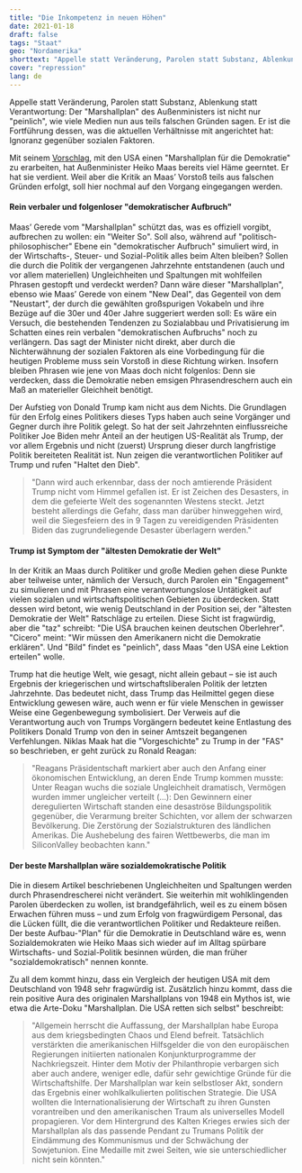 ```yaml
---
title: "Die Inkompetenz in neuen Höhen"
date: 2021-01-18
draft: false
tags: "Staat"
geo: "Nordamerika"
shorttext: "Appelle statt Veränderung, Parolen statt Substanz, Ablenkung statt Verantwortung: Maas schreibt einen Marshallplan für die USA!"
cover: "repression"
lang: de
---
```


Appelle statt Veränderung, Parolen statt Substanz, Ablenkung statt Verantwortung: Der "Marshallplan" des Außenministers ist nicht nur "peinlich", wie viele Medien nun aus teils falschen Gründen sagen. Er ist die Fortführung dessen, was die aktuellen Verhältnisse mit angerichtet hat: Ignoranz gegenüber sozialen Faktoren.

Mit seinem [Vorschlag](https://www.faz.net/aktuell/politik/von-trump-zu-biden/krise-in-amerika-maas-will-mit-vereinigten-staaten-marshallplan-fuer-demokratie-erarbeiten-17137508.html "Maas will mit Vereinigten Staaten Marshallplan für Demokratie erarbeiten"), mit den USA einen "Marshallplan für die Demokratie" zu erarbeiten, hat Außenminister Heiko Maas bereits viel Häme geerntet. Er hat sie verdient. Weil aber die Kritik an Maas’ Vorstoß teils aus falschen Gründen erfolgt, soll hier nochmal auf den Vorgang eingegangen werden.

#### Rein verbaler und folgenloser "demokratischer Aufbruch"

Maas’ Gerede vom "Marshallplan" schützt das, was es offiziell vorgibt, aufbrechen zu wollen: ein "Weiter So". Soll also, während auf "politisch-philosophischer" Ebene ein "demokratischer Aufbruch" simuliert wird, in der Wirtschafts-, Steuer- und Sozial-Politik alles beim Alten bleiben? Sollen die durch die Politik der vergangenen Jahrzehnte entstandenen (auch und vor allem materiellen) Ungleichheiten und Spaltungen mit wohlfeilen Phrasen gestopft und verdeckt werden? Dann wäre dieser "Marshallplan", ebenso wie Maas’ Gerede von einem "New Deal", das Gegenteil von dem "Neustart", der durch die gewählten großspurigen Vokabeln und ihre Bezüge auf die 30er und 40er Jahre suggeriert werden soll: Es wäre ein Versuch, die bestehenden Tendenzen zu Sozialabbau und Privatisierung im Schatten eines rein verbalen "demokratischen Aufbruchs" noch zu verlängern. Das sagt der Minister nicht direkt, aber durch die Nichterwähnung der sozialen Faktoren als eine Vorbedingung für die heutigen Probleme muss sein Vorstoß in diese Richtung wirken. Insofern bleiben Phrasen wie jene von Maas doch nicht folgenlos: Denn sie verdecken, dass die Demokratie neben emsigen Phrasendreschern auch ein Maß an materieller Gleichheit benötigt.

Der Aufstieg von Donald Trump kam nicht aus dem Nichts. Die Grundlagen für den Erfolg eines Politikers dieses Typs haben auch seine Vorgänger und Gegner durch ihre Politik gelegt. So hat der seit Jahrzehnten einflussreiche Politiker Joe Biden mehr Anteil an der heutigen US-Realität als Trump, der vor allem Ergebnis und nicht (zuerst) Ursprung dieser durch langfristige Politik bereiteten Realität ist. Nun zeigen die verantwortlichen Politiker auf Trump und rufen "Haltet den Dieb".

> "Dann wird auch erkennbar, dass der noch amtierende Präsident Trump nicht vom Himmel gefallen ist. Er ist Zeichen des Desasters, in dem die gefeierte Welt des sogenannten Westens steckt. Jetzt besteht allerdings die Gefahr, dass man darüber hinweggehen wird, weil die Siegesfeiern des in 9 Tagen zu vereidigenden Präsidenten Biden das zugrundeliegende Desaster überlagern werden."

#### Trump ist Symptom der "ältesten Demokratie der Welt"

In der Kritik an Maas durch Politiker und große Medien gehen diese Punkte aber teilweise unter, nämlich der Versuch, durch Parolen ein "Engagement" zu simulieren und mit Phrasen eine verantwortungslose Untätigkeit auf vielen sozialen und wirtschaftspolitischen Gebieten zu überdecken. Statt dessen wird betont, wie wenig Deutschland in der Position sei, der "ältesten Demokratie der Welt" Ratschläge zu erteilen. Diese Sicht ist fragwürdig, aber die "taz" schreibt: "Die USA brauchen keinen deutschen Oberlehrer". "Cicero" meint: "Wir müssen den Amerikanern nicht die Demokratie erklären". Und "Bild" findet es "peinlich", dass Maas "den USA eine Lektion erteilen" wolle.

Trump hat die heutige Welt, wie gesagt, nicht allein gebaut – sie ist auch Ergebnis der kriegerischen und wirtschaftsliberalen Politik der letzten Jahrzehnte. Das bedeutet nicht, dass Trump das Heilmittel gegen diese Entwicklung gewesen wäre, auch wenn er für viele Menschen in gewisser Weise eine Gegenbewegung symbolisiert. Der Verweis auf die Verantwortung auch von Trumps Vorgängern bedeutet keine Entlastung des Politikers Donald Trump von den in seiner Amtszeit begangenen Verfehlungen. Niklas Maak hat die "Vorgeschichte" zu Trump in der "FAS" so beschrieben, er geht zurück zu Ronald Reagan:

> "Reagans Präsidentschaft markiert aber auch den Anfang einer ökonomischen Entwicklung, an deren Ende Trump kommen musste: Unter Reagan wuchs die soziale Ungleichheit dramatisch, Vermögen wurden immer ungleicher verteilt (…): Den Gewinnern einer deregulierten Wirtschaft standen eine desaströse Bildungspolitik gegenüber, die Verarmung breiter Schichten, vor allem der schwarzen Bevölkerung. Die Zerstörung der Sozialstrukturen des ländlichen Amerikas. Die Aushebelung des fairen Wettbewerbs, die man im SiliconValley beobachten kann."

#### Der beste Marshallplan wäre sozialdemokratische Politik

Die in diesem Artikel beschriebenen Ungleichheiten und Spaltungen werden durch Phrasendrescherei nicht verändert. Sie weiterhin mit wohlklingenden Parolen überdecken zu wollen, ist brandgefährlich, weil es zu einem bösen Erwachen führen muss – und zum Erfolg von fragwürdigem Personal, das die Lücken füllt, die die verantwortlichen Politiker und Redakteure reißen. Der beste Aufbau-"Plan" für die Demokratie in Deutschland wäre es, wenn Sozialdemokraten wie Heiko Maas sich wieder auf im Alltag spürbare Wirtschafts- und Sozial-Politik besinnen würden, die man früher "sozialdemokratisch" nennen konnte.

Zu all dem kommt hinzu, dass ein Vergleich der heutigen USA mit dem Deutschland von 1948 sehr fragwürdig ist. Zusätzlich hinzu kommt, dass die rein positive Aura des originalen Marshallplans von 1948 ein Mythos ist, wie etwa die Arte-Doku "Marshallplan. Die USA retten sich selbst" beschreibt:

> "Allgemein herrscht die Auffassung, der Marshallplan habe Europa aus dem kriegsbedingten Chaos und Elend befreit. Tatsächlich verstärkten die amerikanischen Hilfsgelder die von den europäischen Regierungen initiierten nationalen Konjunkturprogramme der Nachkriegszeit. Hinter dem Motiv der Philanthropie verbargen sich aber auch andere, weniger edle, dafür sehr gewichtige Gründe für die Wirtschaftshilfe. Der Marshallplan war kein selbstloser Akt, sondern das Ergebnis einer wohlkalkulierten politischen Strategie. Die USA wollten die Internationalisierung der Wirtschaft zu ihren Gunsten vorantreiben und den amerikanischen Traum als universelles Modell propagieren. Vor dem Hintergrund des Kalten Krieges erwies sich der Marshallplan als das passende Pendant zu Trumans Politik der Eindämmung des Kommunismus und der Schwächung der Sowjetunion. Eine Medaille mit zwei Seiten, wie sie unterschiedlicher nicht sein könnten."

